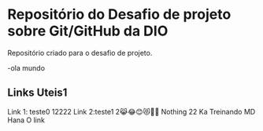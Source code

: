 # Repositório do Desafio de projeto sobre Git/GitHub da DIO
Repositório criado para o desafio de projeto.

-ola mundo
## Links Uteis1
Link 1: teste0
12222
Link 2:teste1
2😹😂😊😻🤩👏
Nothing
22
Ka
Treinando MD
Hana
O link
